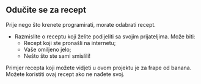 ## Odučite se za recept

Prije nego što krenete programirati, morate odabrati recept.

+ Razmislite o receptu koji želite podijeliti sa svojim prijateljima. Može biti: 
    + Recept koji ste pronašli na internetu;
    + Vaše omiljeno jelo;
    + Nešto što ste sami smislili!

Primjer recepta koji možete vidjeti u ovom projektu je za frape od banana. Možete koristiti ovaj recept ako ne nađete svoj.